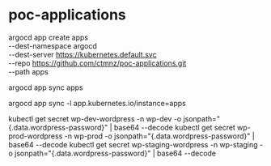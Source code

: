 # poc-applications


argocd app create apps \
    --dest-namespace argocd \
    --dest-server https://kubernetes.default.svc \
    --repo https://github.com/ctmnz/poc-applications.git \
    --path apps

argocd app sync apps

argocd app sync -l app.kubernetes.io/instance=apps

kubectl get secret wp-dev-wordpress -n wp-dev -o jsonpath="{.data.wordpress-password}" | base64 --decode
kubectl get secret wp-prod-wordpress -n wp-prod -o jsonpath="{.data.wordpress-password}" | base64 --decode
kubectl get secret wp-staging-wordpress -n wp-staging -o jsonpath="{.data.wordpress-password}" | base64 --decode
